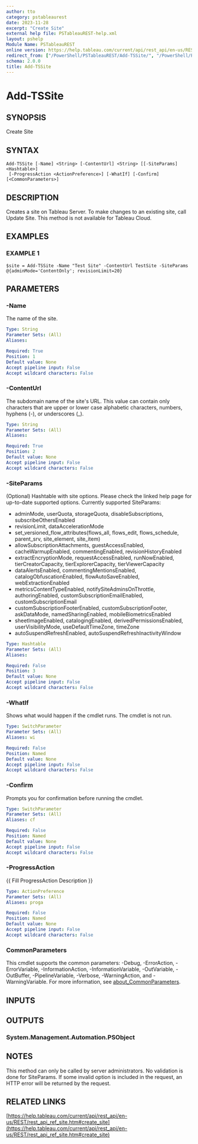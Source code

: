 ```yaml
---
author: tto
category: pstableaurest
date: 2023-11-28
excerpt: "Create Site"
external help file: PSTableauREST-help.xml
layout: pshelp
Module Name: PSTableauREST
online version: https://help.tableau.com/current/api/rest_api/en-us/REST/rest_api_ref_site.htm#create_site
redirect_from: ["/PowerShell/PSTableauREST/Add-TSSite/", "/PowerShell/PSTableauREST/add-tssite/", "/PowerShell/add-tssite/"]
schema: 2.0.0
title: Add-TSSite
---
```


# Add-TSSite

## SYNOPSIS
Create Site

## SYNTAX

```
Add-TSSite [-Name] <String> [-ContentUrl] <String> [[-SiteParams] <Hashtable>]
 [-ProgressAction <ActionPreference>] [-WhatIf] [-Confirm] [<CommonParameters>]
```

## DESCRIPTION
Creates a site on Tableau Server.
To make changes to an existing site, call Update Site.
This method is not available for Tableau Cloud.

## EXAMPLES

### EXAMPLE 1
```
$site = Add-TSSite -Name "Test Site" -ContentUrl TestSite -SiteParams @{adminMode='ContentOnly'; revisionLimit=20}
```

## PARAMETERS

### -Name
The name of the site.

```yaml
Type: String
Parameter Sets: (All)
Aliases:

Required: True
Position: 1
Default value: None
Accept pipeline input: False
Accept wildcard characters: False
```

### -ContentUrl
The subdomain name of the site's URL.
This value can contain only characters that are upper or lower case alphabetic characters, numbers, hyphens (-), or underscores (_).

```yaml
Type: String
Parameter Sets: (All)
Aliases:

Required: True
Position: 2
Default value: None
Accept pipeline input: False
Accept wildcard characters: False
```

### -SiteParams
(Optional)
Hashtable with site options.
Please check the linked help page for up-to-date supported options.
Currently supported SiteParams:
- adminMode, userQuota, storageQuota, disableSubscriptions, subscribeOthersEnabled
- revisionLimit, dataAccelerationMode
- set_versioned_flow_attributes(flows_all, flows_edit, flows_schedule, parent_srv, site_element, site_item)
- allowSubscriptionAttachments, guestAccessEnabled, cacheWarmupEnabled, commentingEnabled, revisionHistoryEnabled
- extractEncryptionMode, requestAccessEnabled, runNowEnabled, tierCreatorCapacity, tierExplorerCapacity, tierViewerCapacity
- dataAlertsEnabled, commentingMentionsEnabled, catalogObfuscationEnabled, flowAutoSaveEnabled, webExtractionEnabled
- metricsContentTypeEnabled, notifySiteAdminsOnThrottle, authoringEnabled, customSubscriptionEmailEnabled, customSubscriptionEmail
- customSubscriptionFooterEnabled, customSubscriptionFooter, askDataMode, namedSharingEnabled, mobileBiometricsEnabled
- sheetImageEnabled, catalogingEnabled, derivedPermissionsEnabled, userVisibilityMode, useDefaultTimeZone, timeZone
- autoSuspendRefreshEnabled, autoSuspendRefreshInactivityWindow

```yaml
Type: Hashtable
Parameter Sets: (All)
Aliases:

Required: False
Position: 3
Default value: None
Accept pipeline input: False
Accept wildcard characters: False
```

### -WhatIf
Shows what would happen if the cmdlet runs.
The cmdlet is not run.

```yaml
Type: SwitchParameter
Parameter Sets: (All)
Aliases: wi

Required: False
Position: Named
Default value: None
Accept pipeline input: False
Accept wildcard characters: False
```

### -Confirm
Prompts you for confirmation before running the cmdlet.

```yaml
Type: SwitchParameter
Parameter Sets: (All)
Aliases: cf

Required: False
Position: Named
Default value: None
Accept pipeline input: False
Accept wildcard characters: False
```

### -ProgressAction
{{ Fill ProgressAction Description }}

```yaml
Type: ActionPreference
Parameter Sets: (All)
Aliases: proga

Required: False
Position: Named
Default value: None
Accept pipeline input: False
Accept wildcard characters: False
```

### CommonParameters
This cmdlet supports the common parameters: -Debug, -ErrorAction, -ErrorVariable, -InformationAction, -InformationVariable, -OutVariable, -OutBuffer, -PipelineVariable, -Verbose, -WarningAction, and -WarningVariable. For more information, see [about_CommonParameters](http://go.microsoft.com/fwlink/?LinkID=113216).

## INPUTS

## OUTPUTS

### System.Management.Automation.PSObject
## NOTES
This method can only be called by server administrators.
No validation is done for SiteParams.
If some invalid option is included in the request, an HTTP error will be returned by the request.

## RELATED LINKS

[https://help.tableau.com/current/api/rest_api/en-us/REST/rest_api_ref_site.htm#create_site](https://help.tableau.com/current/api/rest_api/en-us/REST/rest_api_ref_site.htm#create_site)

